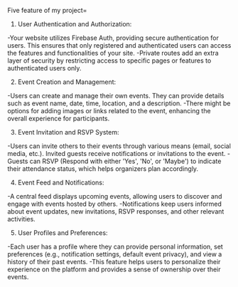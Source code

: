 Five feature of my project=

1. User Authentication and Authorization:

-Your website utilizes Firebase Auth, providing secure authentication for users. This ensures that only registered and authenticated users can access the features and functionalities of your site.
-Private routes add an extra layer of security by restricting access to specific pages or features to authenticated users only.

2. Event Creation and Management:

-Users can create and manage their own events. They can provide details such as event name, date, time, location, and a description.
-There might be options for adding images or links related to the event, enhancing the overall experience for participants.

3. Event Invitation and RSVP System:

-Users can invite others to their events through various means (email, social media, etc.). Invited guests receive notifications or invitations to the event.
-Guests can RSVP (Respond with either 'Yes', 'No', or 'Maybe') to indicate their attendance status, which helps organizers plan accordingly.

4. Event Feed and Notifications:

-A central feed displays upcoming events, allowing users to discover and engage with events hosted by others.
-Notifications keep users informed about event updates, new invitations, RSVP responses, and other relevant activities.

5. User Profiles and Preferences:

-Each user has a profile where they can provide personal information, set preferences (e.g., notification settings, default event privacy), and view a history of their past events.
-This feature helps users to personalize their experience on the platform and provides a sense of ownership over their events.
